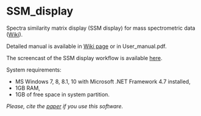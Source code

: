 # SSM_display

Spectra similarity matrix display (SSM display) for mass spectrometric data ([Wiki](https://github.com/EvgenyZhvansky/R_matrix/wiki)).

Detailed manual is available in [Wiki page](https://github.com/EvgenyZhvansky/R_matrix/wiki/Manual) or in User_manual.pdf.

The screencast of the SSM display workflow is available [here](https://youtu.be/s9I5s4NQAf0).

System requirements: 

* MS Windows 7, 8, 8.1, 10 with Microsoft .NET Framework 4.7 installed, 
* 1GB RAM, 
* 1GB of free space in system partition.

*Please, cite the [paper](https://doi.org/10.1093/bioinformatics/btaa1072) if you use this software.*
